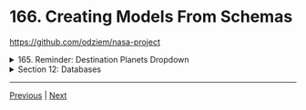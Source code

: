 # 166. Creating Models From Schemas

https://github.com/odziem/nasa-project

<details>
  <summary> 165. Reminder: Destination Planets Dropdown </summary>

-   `server/src/models/planets.mongo.js`

```
const mongoose = require('mongoose');

const planetSchema = new mongoose.Schema({
    keplerName: {
        type: String,
        required: true,
    } 
});

// Connects planetSchema with the "planets" collection
module.exports = mongoose.model('Planet', planetSchema);
```

**Note:** update `client/src/pages/launch.js` to change the name `kepler_name` to `keplerName`  

-   `client/src/pages/launch.js`
```
import { useMemo } from "react";
import { Appear, Button, Loading, Paragraph } from "arwes";
import Clickable from "../components/Clickable";

const Launch = (props) => {
  const selectorBody = useMemo(() => {
    if (!Array.isArray(props.planets)) {
      return null; // or return a default value
    }
    return props.planets.map((planet) => (
      <option value={planet.keplerName} key={planet.keplerName}>
        {planet.keplerName}
      </option>
    ));
  }, [props.planets]);

  const today = new Date().toISOString().split("T")[0];

  return <Appear id="launch" animate show={props.entered}>
    <Paragraph>Schedule a mission launch for interstellar travel to one of the Kepler Exoplanets.</Paragraph>
    <Paragraph>Only confirmed planets matching the following criteria are available for the earliest scheduled missions:</Paragraph>
    <ul>
      <li>Planetary radius &lt; 1.6 times Earth's radius</li>
      <li>Effective stellar flux &gt; 0.36 times Earth's value and &lt; 1.11 times Earth's value</li>
    </ul>

    <form onSubmit={props.submitLaunch} style={{display: "inline-grid", gridTemplateColumns: "auto auto", gridGap: "10px 20px"}}>
      <label htmlFor="launch-day">Launch Date</label>
      <input type="date" id="launch-day" name="launch-day" min={today} max="2040-12-31" defaultValue={today} />
      <label htmlFor="mission-name">Mission Name</label>
      <input type="text" id="mission-name" name="mission-name" />
      <label htmlFor="rocket-name">Rocket Type</label>
      <input type="text" id="rocket-name" name="rocket-name" defaultValue="Explorer IS1" />
      <label htmlFor="planets-selector">Destination Exoplanet</label>
      <select id="planets-selector" name="planets-selector">
        {selectorBody}
      </select>
      <Clickable>
        <Button animate 
          show={props.entered} 
          type="submit" 
          layer="success" 
          disabled={props.isPendingLaunch}>
          Launch Mission ✔
        </Button>
      </Clickable>
      {props.isPendingLaunch &&
        <Loading animate small />
      }
    </form>
  </Appear>
};

export default Launch;
```

**from 163. Creating Mongoose Schema for Launches**
-   `server/src/models/launches.mongo.js`

```
const mongoose = require('mongoose');

const launchesSchema = new mongoose.Schema({
    flightNumber: {
        type: Number,
        required: true,        
    },
    launcheDate: {
        type: Date,
        required: true,
    },
    mission: {
        type: String,
        required: true,
    },
    rocket: {
        type: String,
        required: true,
    },
    target: {
        type: String,
        required: true,
    },  
    customers: [ String ],
    upcoming: {
        type: Boolean,
        required: true,
    },  
    success: {
        type: Boolean,
        required: true,
        default: true
    },  
});

// Connects launchesSchema with the "launches" collection
module.exports = mongoose.model('Launch', launchesSchema);
```

</details>

<details>
  <summary> Section 12: Databases </summary>

  - [Codebase: s12_nasa-project-pm2](../src/s12_nasa-project-pm2/)

</details>

---

[Previous](./165_Reminder_Destination-Planets-Dropdown.md) | [Next](./167_Mongoose-Models-vs-MVC-Models.md)